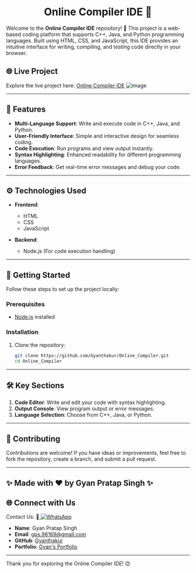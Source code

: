 <div align="center">
  
# Online Compiler IDE 🌟

</div>

Welcome to the **Online Compiler IDE** repository! 🚀 This project is a web-based coding platform that supports C++, Java, and Python programming languages. Built using HTML, CSS, and JavaScript, this IDE provides an intuitive interface for writing, compiling, and testing code directly in your browser.

## 🌐 Live Project
Explore the live project here: [Online Compiler IDE](https://gyanthakur.github.io/Online_Compiler/)
![image](https://github.com/user-attachments/assets/c2d6b502-6074-4154-ac9d-f33aa7885da9)

---

## 📖 Features

- **Multi-Language Support**: Write and execute code in C++, Java, and Python.
- **User-Friendly Interface**: Simple and interactive design for seamless coding.
- **Code Execution**: Run programs and view output instantly.
- **Syntax Highlighting**: Enhanced readability for different programming languages.
- **Error Feedback**: Get real-time error messages and debug your code.

---

## ⚙️ Technologies Used

- **Frontend**:
  - HTML
  - CSS
  - JavaScript

- **Backend**:
  - Node.js (For code execution handling)

---

## 🚀 Getting Started

Follow these steps to set up the project locally:

### Prerequisites

- [Node.js](https://nodejs.org) installed

### Installation

1. Clone the repository:
   ```bash
   git clone https://github.com/Gyanthakur/Online_Compiler.git
   cd Online_Compiler
   ```

---

## 🛠️ Key Sections

1. **Code Editor**: Write and edit your code with syntax highlighting.
2. **Output Console**: View program output or error messages.
3. **Language Selection**: Choose from C++, Java, or Python.

---

## 📝 Contributing

Contributions are welcome! If you have ideas or improvements, feel free to fork the repository, create a branch, and submit a pull request.

---



## ✨ Made with ❤️ by Gyan Pratap Singh ✨

## 🌐 Connect with Us

Contact Us:  📲<a href="https://wa.me/918957818597?text=Hey%20%F0%9F%91%8B%2C%20how%20can%20I%20help%20you%3F">
    <img src="https://img.shields.io/badge/WhatsApp-Click%20Me-25D366?style=for-the-badge&logo=whatsapp" alt="WhatsApp" />
  </a>

- **Name**: Gyan Pratap Singh
- **Email**: [gps.96169@gmail.com](mailto:gps.96169@gmail.com)
- **GitHub**: [Gyanthakur](https://github.com/Gyanthakur)
- **Portfolio**: [Gyan's Portfolio](https://gyan-pratap-singh.vercel.app/)

---

Thank you for exploring the Online Compiler IDE! 😊
